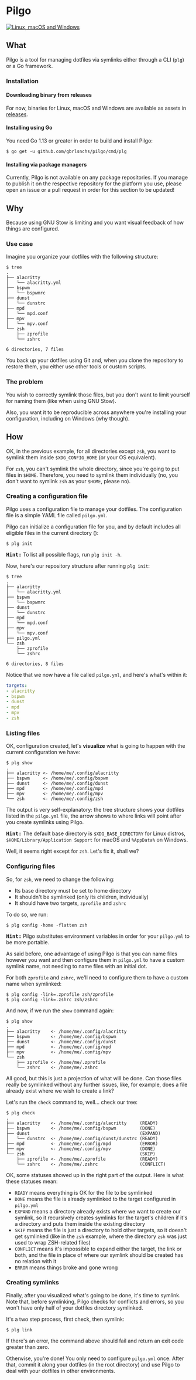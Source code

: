 # Pilgo
[![Linux, macOS and Windows](https://github.com/gbrlsnchs/pilgo/workflows/Linux,%20macOS%20and%20Windows/badge.svg)](https://github.com/gbrlsnchs/pilgo/actions)

## What
Pilgo is a tool for managing dotfiles via symlinks either through a CLI (`plg`) or a Go framework.

### Installation
#### Downloading binary from releases
For now, binaries for Linux, macOS and Windows are available as assets in [releases](https://github.com/gbrlsnchs/pilgo/releases).

#### Installing using Go
You need Go 1.13 or greater in order to build and install Pilgo:

```console
$ go get -u github.com/gbrlsnchs/pilgo/cmd/plg
```

#### Installing via package managers
Currently, Pilgo is not available on any package repositories. If you manage to publish it on the respective repository for the platform you use, please open an issue or a pull request in order for this section to be updated!

## Why
Because using GNU Stow is limiting and you want visual feedback of how things are configured.

### Use case
Imagine you organize your dotfiles with the following structure:
```console
$ tree
.
├── alacritty
│   └── alacritty.yml
├── bspwm
│   └── bspwmrc
├── dunst
│   └── dunstrc
├── mpd
│   └── mpd.conf
├── mpv
│   └── mpv.conf
└── zsh
    ├── zprofile
    └── zshrc

6 directories, 7 files
```

You back up your dotfiles using Git and, when you clone the repository to restore them, you either use other tools or custom scripts.

### The problem
You wish to correctly symlink those files, but you don't want to limit yourself for naming them (like when using GNU Stow).

Also, you want it to be reproducible across anywhere you're installing your configuration, including on Windows (why though).

## How

OK, in the previous example, for all directories except `zsh`, you want to symlink them inside `$XDG_CONFIG_HOME` (or your OS equivalent).

For `zsh`, you can't symlink the whole directory, since you're going to put files in `$HOME`. Therefore, you need to symlink them individually (no, you don't want to symlink `zsh` as your `$HOME`, please no).

### Creating a configuration file
Pilgo uses a configuration file to manage your dotfiles. The configuration file is a simple YAML file called `pilgo.yml`.

Pilgo can initialize a configuration file for you, and by default includes all eligible files in the current directory ():

```console
$ plg init
```
<kbd>**Hint:**</kbd> To list all possible flags, run `plg init -h`.

Now, here's our repository structure after running `plg init`:
```console
$ tree
.
├── alacritty
│   └── alacritty.yml
├── bspwm
│   └── bspwmrc
├── dunst
│   └── dunstrc
├── mpd
│   └── mpd.conf
├── mpv
│   └── mpv.conf
├── pilgo.yml
└── zsh
    ├── zprofile
    └── zshrc

6 directories, 8 files
```

Notice that we now have a file called `pilgo.yml`, and here's what's within it:
```yaml
targets:
- alacritty
- bspwm
- dunst
- mpd
- mpv
- zsh
```


### Listing files
OK, configuration created, let's **visualize** what is going to happen with the current configuration we have:
```console
$ plg show
.
├── alacritty <- /home/me/.config/alacritty
├── bspwm     <- /home/me/.config/bspwm
├── dunst     <- /home/me/.config/dunst
├── mpd       <- /home/me/.config/mpd
├── mpv       <- /home/me/.config/mpv
└── zsh       <- /home/me/.config/zsh
```

The output is very self-explanatory: the tree structure shows your dotfiles listed in the `pilgo.yml` file, the arrow shows to where links will point after you create symlinks using Pilgo.

<kbd>**Hint:**</kbd> The default base directory is `$XDG_BASE_DIRECTORY` for Linux distros, `$HOME/Library/Application Support` for macOS and `%AppData%` on Windows.

Well, it seems right except for `zsh`. Let's fix it, shall we?

### Configuring files
So, for `zsh`, we need to change the following:
- Its base directory must be set to home directory
- It shouldn't be symlinked (only its children, individually)
- It should have two targets, `zprofile` and `zshrc`

To do so, we run:
```console
$ plg config -home -flatten zsh
```

<kbd>**Hint:**</kbd> Pilgo substitutes environment variables in order for your `pilgo.yml` to be more portable.

As said before, one advantage of using Pilgo is that you can name files however you want and then configure them in `pilgo.yml` to have a custom symlink name, not needing to name files with an initial dot.

For both `zprofile` and `zshrc`, we'll need to configure them to have a custom name when symlinked:
```console
$ plg config -link=.zprofile zsh/zprofile
$ plg config -link=.zshrc zsh/zshrc
```

And now, if we run the `show` command again:
```console
$ plg show
.
├── alacritty    <- /home/me/.config/alacritty
├── bspwm        <- /home/me/.config/bspwm
├── dunst        <- /home/me/.config/dunst
├── mpd          <- /home/me/.config/mpd
├── mpv          <- /home/me/.config/mpv
└── zsh       
    ├── zprofile <- /home/me/.zprofile
    └── zshrc    <- /home/me/.zshrc
```

All good, but this is just a projection of what will be done. Can those files really be symlinked without any further issues, like, for example, does a file already exist where we wish to create a link?

Let's run the `check` command to, well... check our tree:
```console
$ plg check
.
├── alacritty    <- /home/me/.config/alacritty     (READY)
├── bspwm        <- /home/me/.config/bspwm         (DONE)
├── dunst                                          (EXPAND)
│   └── dunstrc  <- /home/me/.config/dunst/dunstrc (READY)
├── mpd          <- /home/me/.config/mpd           (ERROR)
├── mpv          <- /home/me/.config/mpv           (DONE)
└── zsh                                            (SKIP)
    ├── zprofile <- /home/me/.zprofile             (READY)
    └── zshrc    <- /home/me/.zshrc                (CONFLICT)
```

OK, some statuses showed up in the right part of the output. Here is what these statuses mean:
  - `READY` means everything is OK for the file to be symlinked
  - `DONE` means the file is already symlinked to the target configured in `pilgo.yml`
  - `EXPAND` means a directory already exists where we want to create our symlink, so it recursively creates symlinks for the target's children if it's a directory and puts them inside the existing directory
  - `SKIP` means the file is just a directory to hold other targets, so it doesn't get symlinked (like in the `zsh` example, where the directory `zsh` was just used to wrap ZSH-related files)
  - `CONFLICT` means it's impossible to expand either the target, the link or both, and the file in place of where our symlink should be created has no relation with it
  - `ERROR` means things broke and gone wrong

### Creating symlinks
Finally, after you visualized what's going to be done, it's time to symlink. Note that, before symlinking, Pilgo checks for conflicts and errors, so you won't have only half of your dotfiles directory symlinked.


It's a two step process, first check, then symlink:
```console
$ plg link
```

If there's an error, the command above should fail and return an exit code greater than zero.

Otherwise, you're done! You only need to configure `pilgo.yml` once. After that, commit it along your dotfiles (in the root directory) and use Pilgo to deal with your dotfiles in other environments.
